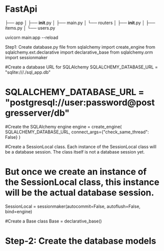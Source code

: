 # FastApi


├── app
│   ├── __init__.py
│   ├── main.py
│   └── routers
│       ├── __init__.py
│       ├── items.py
│       └── users.py


uvicorn main:app --reload

Step1: Create database.py file
from sqlalchemy import create_engine
from sqlalchemy.ext.declarative import declarative_base
from sqlalchemy.orm import sessionmaker

#Create a database URL for SQLAlchemy
SQLALCHEMY_DATABASE_URL = "sqlite:///./sql_app.db"
# SQLALCHEMY_DATABASE_URL = "postgresql://user:password@postgresserver/db"

#Create the SQLAlchemy engine
engine = create_engine(
    SQLALCHEMY_DATABASE_URL, connect_args={"check_same_thread": False}
)

#Create a SessionLocal class. Each instance of the SessionLocal class will be a database session. The class itself is not a database session yet.
# But once we create an instance of the SessionLocal class, this instance will be the actual database session.

SessionLocal = sessionmaker(autocommit=False, autoflush=False, bind=engine)

#Create a Base class
Base = declarative_base()

# Step-2: Create the database models
